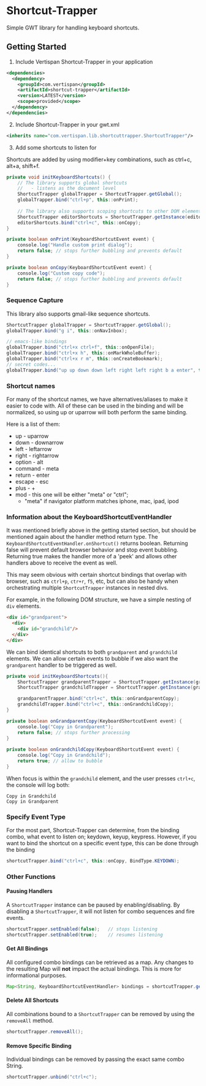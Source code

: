 # Shortcut-Trapper

Simple GWT library for handling keyboard shortcuts.

## Getting Started

1. Include Vertispan Shortcut-Trapper in your application

```xml
<dependencies>
  <dependency>
    <groupId>com.vertispan</groupId>
    <artifactId>shortcut-trapper</artifactId>
    <version>LATEST</version>
    <scope>provided</scope>
  </dependency>
</dependencies>
```

2. Include Shortcut-Trapper in your gwt.xml

```xml
<inherits name="com.vertispan.lib.shortcuttrapper.ShortcutTrapper"/>
```

3. Add some shortcuts to listen for

Shortcuts are added by using modifier+key combinations, such as ctrl+c, alt+a, shift+f.
```java
private void initKeyboardShortcuts() {
    // The library supports global shortcuts 
    //   - listens as the document level
    ShortcutTrapper globalTrapper = ShortcutTrapper.getGlobal();
    globalTrapper.bind("ctrl+p", this::onPrint);
    
    // The library also supports scoping shortcuts to other DOM elements
    ShortcutTrapper editorShortcuts = ShortcutTrapper.getInstance(editorElement);
    editorShortcuts.bind("ctrl+c", this::onCopy);
}

private boolean onPrint(KeyboardShortcutEvent event) {
    console.log("Handle custom print dialog");
    return false; // stops further bubbling and prevents default
}

private boolean onCopy(KeyboardShortcutEvent event) {
    console.log("Custom copy code");
    return false; // stops further bubbling and prevents default
}
```


### Sequence Capture
This library also supports gmail-like sequence shortcuts.
```java
ShortcutTrapper globalTrapper = ShortcutTrapper.getGlobal();
globalTrapper.bind("g i", this::onNavInbox);

// emacs-like bindings
globalTrapper.bind("ctrl+x ctrl+f", this::onOpenFile);
globalTrapper.bind("ctrl+x h", this::onMarkWholeBuffer);
globalTrapper.bind("ctrl+x r m", this::onCreateBookmark);
// secret codes... 
globalTrapper.bind("up up down down left right left right b a enter", this::onKonami);
```



### Shortcut names
For many of the shortcut names, we have alternatives/aliases to
make it easier to code with.  All of these can be used in the binding
and will be normalized, so using up or uparrow will both perform the 
same binding.

Here is a list of them:
* up - uparrow
* down - downarrow
* left - leftarrow
* right - rightarrow
* option - alt
* command - meta
* return - enter
* escape - esc
* plus - +
* mod - this one will be either "meta" or "ctrl"; 
  * "meta" if navigator platform matches iphone, mac, ipad, ipod


### Information about the KeyboardShortcutEventHandler

It was mentioned briefly above in the getting started section, but should be
mentioned again about the handler method return type.  The 
`KeyboardShortcutEventHandler.onShortcut()` returns boolean.  Returning false will 
prevent default browser behavior and stop event bubbling.  Returning true makes the 
handler more of a 'peek' and allows other handlers above to receive the event as well.

This may seem obvious with certain shortcut bindings that overlap with browser, such as
`ctrl+p`, `ctr+r`, `f5`, etc, but can also be handy when orchestrating multiple 
`ShortcutTrapper` instances in nested divs.

For example, in the following DOM structure, we have a simple nesting of `div` elements.
```html
<div id="grandparent">
  <div>
    <div id="grandchild"/>
  </div>
</div>
```
 We can bind identical shortcuts to both `grandparent` and `grandchild` elements. We
 can allow certain events to bubble if we also want the `grandparent` handler to be triggered as well.
 
```java
private void initKeyboardShortcuts(){
    ShortcutTrapper grandparentTrapper = ShortcutTrapper.getInstance(grandparentEl);
    ShortcutTrapper grandchildTrapper = ShortcutTrapper.getInstance(grandchildEl);

    grandparentTrapper.bind("ctrl+c", this::onGrandparentCopy);
    grandchildTrapper.bind("ctrl+c", this::onGrandchildCopy);
}

private boolean onGrandparentCopy(KeyboardShortcutEvent event) {
    console.log("Copy in Grandparent");
    return false; // stops further processing
}
    
private boolean onGrandchildCopy(KeyboardShortcutEvent event) {
    console.log("Copy in Grandchild");
    return true; // allow to bubble
}
```
             
When focus is within the `grandchild` element, and the user presses `ctrl+c`, 
the console will log both:
```text
Copy in Grandchild
Copy in Grandparent
```


### Specify Event Type
For the most part, Shortcut-Trapper can determine, from the binding combo, what event 
to listen on; keydown, keyup, keypress.   However, if you want to bind the shortcut on
a specific event type, this can be done through the binding
```java
shortcutTrapper.bind("ctrl+c", this::onCopy, BindType.KEYDOWN);
```


### Other Functions

#### Pausing Handlers
A `ShortcutTrapper` instance can be paused by enabling/disabling.   By disabling
a `ShortcutTrapper`, it will not listen for combo sequences and fire events.

```java
shortcutTrapper.setEnabled(false);   // stops listening
shortcutTrapper.setEnabled(true);    // resumes listening
```

#### Get All Bindings
All configured combo bindings can be retrieved as a map.  Any changes to the resulting
Map will **not** impact the actual bindings.  This is more for informational purposes.
```java
Map<String, KeyboardShortcutEventHandler> bindings = shortcutTrapper.getBindings();
```

#### Delete All Shortcuts
All combinations bound to a `ShortcutTrapper` can be removed by using the 
`removeAll` method.
```java
shortcutTrapper.removeAll();
```


#### Remove Specific Binding
Individual bindings can be removed by passing the exact same combo String.
```java
shortcutTrapper.unbind("ctrl+c");
```